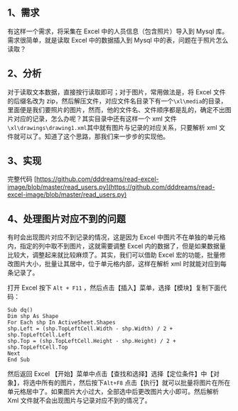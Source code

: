 ## 1、需求

有这样一个需求，将采集在 Excel 中的人员信息（包含照片）导入到 Mysql 库。需求很简单，就是读取 Excel 中的数据插入到 Mysql 中的表，问题在于照片怎么读取？

## 2、分析

对于读取文本数据，直接按行读取即可；对于图片，常用做法是，将 Excel 文件的后缀名改为 zip，然后解压文件，对应文件名目录下有一个`\xl\media`的目录，里面便是我们要照片的图片，然而，他的文件名、文件顺序都是乱的，确定不出图片对应的记录，怎么办呢？其实目录中还有这样一个 xml 文件`\xl\drawings\drawing1.xml`其中就有图片与记录的对应关系，只要解析 xml 文件就可以了。知道了这个思路，那我们来一步步的实现他。

## 3、实现

完整代码  [https://github.com/dddreams/read-excel-image/blob/master/read_users.py](https://github.com/dddreams/read-excel-image/blob/master/read_users.py)

## 4、处理图片对应不到的问题

有时会出现图片对应不到记录的情况，这是因为 Excel 中图片不在单独的单元格内，指定的列中取不到图片，这就需要调整 Excel 内的数据了，但是如果数据量比较大，调整起来就比较麻烦了。其实，我们可以借助 Excel 宏的功能，批量修改图片大小，批量让其居中，位于单元格内部，这样在解析 xml 时就能对应到每条记录了。

打开 Excel 按下 `Alt + F11` ，然后点击【插入】菜单，选择【模块】复制下面代码：

```
Sub dq()
Dim shp As Shape
For Each shp In ActiveSheet.Shapes
shp.Left = (shp.TopLeftCell.Width - shp.Width) / 2 + shp.TopLeftCell.Left
shp.Top = (shp.TopLeftCell.Height - shp.Height) / 2 + shp.TopLeftCell.Top
Next
End Sub
```

然后返回 Excel 【开始】菜单中点击【查找和选择】选择【定位条件】中【对象】，将选中所有的图片，然后按下`Alt+F8` 点击【执行】就可以批量将图片在所在单元格居中了。如果图片大小过大，全部选中后更改图片大小即可。然后解析 Xml 文件就不会出现图片与记录对应不到的情况了。



